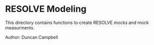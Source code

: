 # RESOLVE Modeling

This directory contains functions to create RESOLVE mocks and mock measurments.

Author: Duncan Campbell

